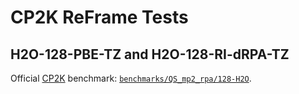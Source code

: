 # CP2K ReFrame Tests

## H2O-128-PBE-TZ and H2O-128-RI-dRPA-TZ

Official [CP2K] benchmark: [`benchmarks/QS_mp2_rpa/128-H2O`].

[CP2K]: https://github.com/cp2k/cp2k/
[`benchmarks/QS_mp2_rpa/128-H2O`]: https://github.com/cp2k/cp2k/tree/support/v2024.3/benchmarks/QS_mp2_rpa/128-H2O
